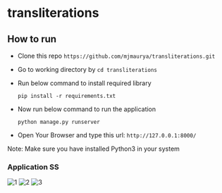 # transliterations

## How to run 
- Clone this repo ```https://github.com/mjmaurya/transliterations.git```
- Go to working directory by ```cd transliterations```
- Run below command to install required library

  ```pip install -r requirements.txt```
- Now run below command to run the application

  ```python manage.py runserver```
- Open Your Browser and type this url: ```http://127.0.0.1:8000/```
  
Note: Make sure you have installed Python3 in your system


### Application SS

![1](https://github.com/mjmaurya/transliterations/blob/main/ss/3.png)
![2](https://github.com/mjmaurya/transliterations/blob/main/ss/1.png)
![3](https://github.com/mjmaurya/transliterations/blob/main/ss/2.png)
